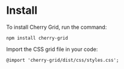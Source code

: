 # Install

To install Cherry Grid, run the command: 

```
npm install cherry-grid
```

Import the CSS grid file in your code:
```
@import 'cherry-grid/dist/css/styles.css';
```
